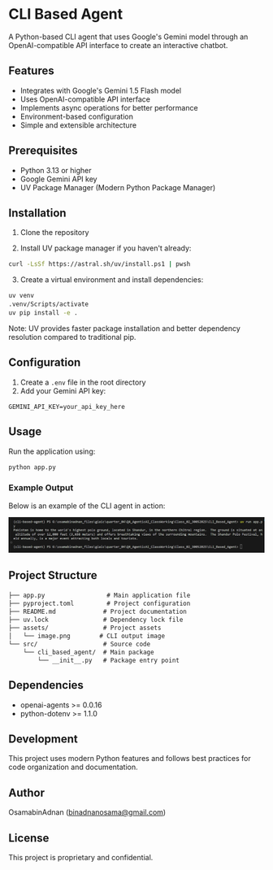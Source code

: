 # CLI Based Agent

A Python-based CLI agent that uses Google's Gemini model through an OpenAI-compatible API interface to create an interactive chatbot.

## Features

- Integrates with Google's Gemini 1.5 Flash model
- Uses OpenAI-compatible API interface
- Implements async operations for better performance
- Environment-based configuration
- Simple and extensible architecture

## Prerequisites

- Python 3.13 or higher
- Google Gemini API key
- UV Package Manager (Modern Python Package Manager)

## Installation

1. Clone the repository

2. Install UV package manager if you haven't already:
```bash
curl -LsSf https://astral.sh/uv/install.ps1 | pwsh
```

3. Create a virtual environment and install dependencies:
```bash
uv venv
.venv/Scripts/activate
uv pip install -e .
```

Note: UV provides faster package installation and better dependency resolution compared to traditional pip.

## Configuration

1. Create a `.env` file in the root directory
2. Add your Gemini API key:
```
GEMINI_API_KEY=your_api_key_here
```

## Usage

Run the application using:
```bash
python app.py
```

### Example Output

Below is an example of the CLI agent in action:

![CLI Output](assets/image.png)

## Project Structure

```
├── app.py                 # Main application file
├── pyproject.toml         # Project configuration
├── README.md             # Project documentation
├── uv.lock               # Dependency lock file
├── assets/               # Project assets
│   └── image.png        # CLI output image
└── src/                  # Source code
    └── cli_based_agent/  # Main package
        └── __init__.py   # Package entry point
```

## Dependencies

- openai-agents >= 0.0.16
- python-dotenv >= 1.1.0

## Development

This project uses modern Python features and follows best practices for code organization and documentation.

## Author

OsamabinAdnan (binadnanosama@gmail.com)

## License

This project is proprietary and confidential.